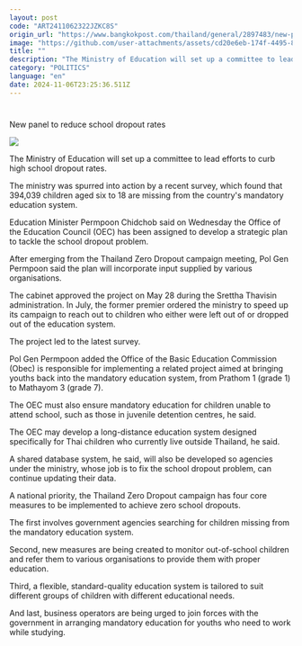 ```yaml
---
layout: post
code: "ART2411062322JZKC8S"
origin_url: "https://www.bangkokpost.com/thailand/general/2897483/new-panel-to-reduce-school-dropout-rates"
image: "https://github.com/user-attachments/assets/cd20e6eb-174f-4495-804f-6a6e21daab7c"
title: ""
description: "The Ministry of Education will set up a committee to lead efforts to curb high school dropout rates."
category: "POLITICS"
language: "en"
date: 2024-11-06T23:25:36.511Z
---
```


# 

New panel to reduce school dropout rates

![](https://github.com/user-attachments/assets/b0c6a98d-b688-421c-9a1e-c71d5994fade)

The Ministry of Education will set up a committee to lead efforts to curb high school dropout rates.

The ministry was spurred into action by a recent survey, which found that 394,039 children aged six to 18 are missing from the country's mandatory education system.

Education Minister Permpoon Chidchob said on Wednesday the Office of the Education Council (OEC) has been assigned to develop a strategic plan to tackle the school dropout problem.

After emerging from the Thailand Zero Dropout campaign meeting, Pol Gen Permpoon said the plan will incorporate input supplied by various organisations.

The cabinet approved the project on May 28 during the Srettha Thavisin administration. In July, the former premier ordered the ministry to speed up its campaign to reach out to children who either were left out of or dropped out of the education system.

The project led to the latest survey.

Pol Gen Permpoon added the Office of the Basic Education Commission (Obec) is responsible for implementing a related project aimed at bringing youths back into the mandatory education system, from Prathom 1 (grade 1) to Mathayom 3 (grade 7).

The OEC must also ensure mandatory education for children unable to attend school, such as those in juvenile detention centres, he said.

The OEC may develop a long-distance education system designed specifically for Thai children who currently live outside Thailand, he said.

A shared database system, he said, will also be developed so agencies under the ministry, whose job is to fix the school dropout problem, can continue updating their data.

A national priority, the Thailand Zero Dropout campaign has four core measures to be implemented to achieve zero school dropouts.

The first involves government agencies searching for children missing from the mandatory education system.

Second, new measures are being created to monitor out-of-school children and refer them to various organisations to provide them with proper education.

Third, a flexible, standard-quality education system is tailored to suit different groups of children with different educational needs.

And last, business operators are being urged to join forces with the government in arranging mandatory education for youths who need to work while studying.